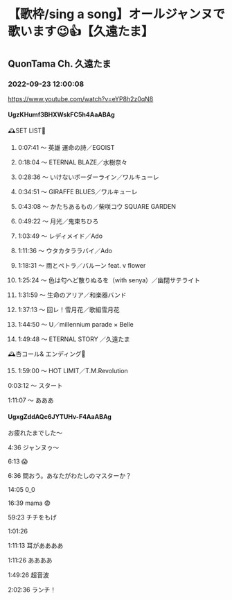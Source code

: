 # 【歌枠/sing a song】オールジャンヌで歌います😉👍【久遠たま】

## QuonTama Ch. 久遠たま

### 2022-09-23 12:00:08

https://www.youtube.com/watch?v=eYP8h2z0qN8

#### UgzKHumf3BHXWskFC5h4AaABAg

🕰SET LIST🥀



01. 0:07:41 ～ 英雄 運命の詩／EGOIST

02. 0:18:04 ～ ETERNAL BLAZE／水樹奈々

03. 0:28:36 ～ いけないボーダーライン／ワルキューレ

04. 0:34:51 ～ GIRAFFE BLUES／ワルキューレ

05. 0:43:08 ～ かたちあるもの／柴咲コウ SQUARE GARDEN

06. 0:49:22 ～ 月光／鬼束ちひろ

07. 1:03:49 ～ レディメイド／Ado

08. 1:11:36 ～ ウタカタララバイ／Ado

09. 1:18:31 ～ 雨とペトラ／バルーン feat. v flower

10. 1:25:24 ～ 色は匂へど散りぬるを（with senya）／幽閉サテライト

11. 1:31:59 ～ 生命のアリア／和楽器バンド

12. 1:37:13 ～ 回レ！雪月花／歌組雪月花

13. 1:44:50 ～ U／millennium parade × Belle

14. 1:49:48 ～ ETERNAL STORY ／久遠たま



🕰杏コール& エンディング🥀



15. 1:59:00 ～ HOT LIMIT／T.M.Revolution



0:03:12 ～ スタート

1:11:07 ～ あああ



#### UgxgZddAQc6JYTUHv-F4AaABAg

お疲れたまでした～

4:36 ジャンヌゥ～

6:13 😱

6:36 問おう。あなたがわたしのマスターか？

14:05 0_0

16:39 mama 😨

59:23 チチをもげ

1:01:26

1:11:13 耳がああああ

1:11:26 ああああ

1:49:26 超音波

2:02:36 ランチ！

